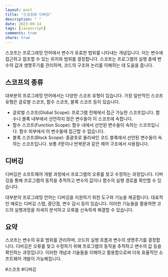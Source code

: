 ```yaml
---
layout: post
title: "스코프와 디버깅"
description: " "
date: 2023-09-14
tags: [javascript]
comments: true
share: true
---
```


스코프는 프로그래밍 언어에서 변수가 유효한 범위를 나타내는 개념입니다. 이는 변수에 접근하고 참조할 수 있는 위치와 범위를 결정합니다. 스코프는 프로그램의 실행 중에 변수의 값과 생명주기를 관리하며, 코드의 구조와 논리를 이해하는 데 도움을 줍니다.

## 스코프의 종류

대부분의 프로그래밍 언어에서는 다양한 스코프 유형이 있습니다. 가장 일반적인 스코프 유형은 글로벌 스코프, 함수 스코프, 블록 스코프 등이 있습니다.

- 글로벌 스코프(Global Scope): 프로그램 전체에서 접근 가능한 스코프입니다. 함수나 블록 내부에서 선언하지 않은 변수들이 이 스코프에 속합니다.
- 함수 스코프(Function Scope): 함수 내에서 선언된 변수들이 속하는 스코프입니다. 함수 외부에서 이 변수들에 접근할 수 없습니다.
- 블록 스코프(Block Scope): 중괄호로 둘러싸인 코드 블록에서 선언된 변수들이 속하는 스코프입니다. 보통 if문이나 반복문과 같은 제어 구조에서 사용됩니다.

## 디버깅

디버깅은 소프트웨어 개발 과정에서 프로그램의 오류를 찾고 수정하는 과정입니다. 디버깅을 통해 프로그램의 동작을 추적하고 변수의 값이나 함수의 실행 경로를 확인할 수 있습니다.

대부분의 프로그래밍 언어는 디버깅을 지원하기 위한 도구와 기능을 제공합니다. 대표적인 예로는 디버깅 스텝, 중단점, 변수 감시 등이 있습니다. 이러한 기능들을 활용하면 코드의 실행과정을 자세히 분석하고 오류를 신속하게 해결할 수 있습니다.

## 요약

스코프는 변수의 유효 범위를 관리하며, 코드의 실행 흐름과 변수의 생명주기를 결정합니다. 디버깅은 오류를 찾고 수정하기 위해 프로그램의 동작을 추적하고 변수의 값 등을 확인하는 과정입니다. 이러한 개념과 기술들을 이해하고 활용함으로써 더욱 효율적인 소프트웨어 개발이 가능해집니다.

#스코프 #디버깅